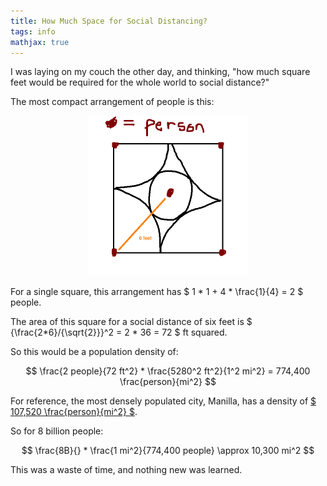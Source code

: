 ```yaml
---
title: How Much Space for Social Distancing?
tags: info
mathjax: true
---
```


I was laying on my couch the other day, and thinking, "how much square feet would be required for the whole world to social distance?"

The most compact arrangement of people is this:

<p style="text-align:center">
    <img src="/assets/img/2021-04-07/image1.png" alt="Arrangement" width="256">
</p>

For a single square, this arrangement has $ 1 * 1 + 4 * \frac{1}{4} = 2 $ people.

The area of this square for a social distance of six feet is $ {\frac{2*6}/{\sqrt{2}}}^2 = 2 * 36 = 72 $ ft squared.

So this would be a population density of:

$$ \frac{2 people}{72 ft^2} * \frac{5280^2 ft^2}{1^2 mi^2} = 774,400 \frac{person}{mi^2} $$

For reference, the most densely populated city, Manilla, has a density of [$ 107,520 \frac{person}{mi^2} $](https://en.wikipedia.org/wiki/List_of_cities_proper_by_population_density).

So for 8 billion people:

$$ \frac{8B}{} * \frac{1 mi^2}{774,400 people} \approx 10,300 mi^2 $$

This was a waste of time, and nothing new was learned.
